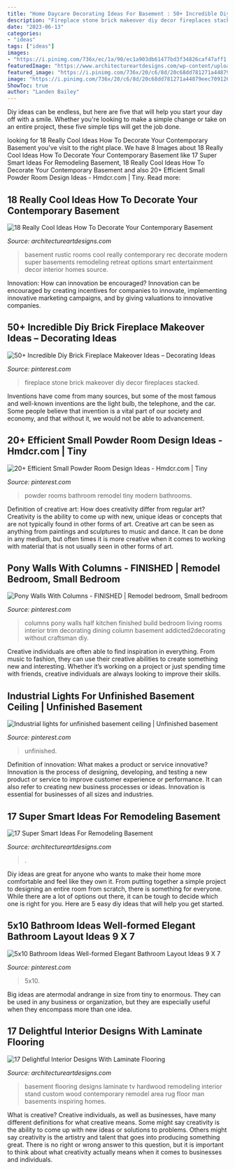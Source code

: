 ```yaml
---
title: "Home Daycare Decorating Ideas For Basement : 50+ Incredible Diy Brick Fireplace Makeover Ideas – Decorating Ideas"
description: "Fireplace stone brick makeover diy decor fireplaces stacked"
date: "2023-06-13"
categories:
- "ideas"
tags: ["ideas"]
images:
- "https://i.pinimg.com/736x/ec/1a/90/ec1a903db61477bd3f34826caf47aff1.jpg"
featuredImage: "https://www.architectureartdesigns.com/wp-content/uploads/2015/11/436-630x597.jpg"
featured_image: "https://i.pinimg.com/736x/20/c6/8d/20c68dd781271a44879eec709126eb1f.jpg"
image: "https://i.pinimg.com/736x/20/c6/8d/20c68dd781271a44879eec709126eb1f.jpg"
ShowToc: true
author: "Landen Bailey"
---
```



Diy ideas can be endless, but here are five that will help you start your day off with a smile. Whether you're looking to make a simple change or take on an entire project, these five simple tips will get the job done.

	

		
looking for 18 Really Cool Ideas How To Decorate Your Contemporary Basement you've visit to the right place. We have 8 Images about 18 Really Cool Ideas How To Decorate Your Contemporary Basement like 17 Super Smart Ideas For Remodeling Basement, 18 Really Cool Ideas How To Decorate Your Contemporary Basement and also 20+ Efficient Small Powder Room Design Ideas - Hmdcr.com | Tiny. Read more:
		
    
## 18 Really Cool Ideas How To Decorate Your Contemporary Basement

<img loading=lazy src="https://www.architectureartdesigns.com/wp-content/uploads/2015/11/436-630x597.jpg" onerror="this.onerror=null;this.src='https://tse3.mm.bing.net/th?id=OIP.-x-hE16fQX6afIZty-0NSgHaHB&amp;pid=15.1';" alt="18 Really Cool Ideas How To Decorate Your Contemporary Basement">

_Source: architectureartdesigns.com_

>basement rustic rooms cool really contemporary rec decorate modern super basements remodeling retreat options smart entertainment decor interior homes source. 

	

Innovation: How can innovation be encouraged?
Innovation can be encouraged by creating incentives for companies to innovate, implementing innovative marketing campaigns, and by giving valuations to innovative companies.

    
## 50+ Incredible Diy Brick Fireplace Makeover Ideas – Decorating Ideas

<img loading=lazy src="https://i.pinimg.com/736x/71/97/2f/71972fd33835d0fae0b4b92e56dd61b9.jpg" onerror="this.onerror=null;this.src='https://tse2.mm.bing.net/th?id=OIP.O-qE0zBwOI9W300DA799mgHaJ4&amp;pid=15.1';" alt="50+ Incredible Diy Brick Fireplace Makeover Ideas – Decorating Ideas">

_Source: pinterest.com_

>fireplace stone brick makeover diy decor fireplaces stacked. 

	

Inventions have come from many sources, but some of the most famous and well-known inventions are the light bulb, the telephone, and the car. Some people believe that invention is a vital part of our society and economy, and that without it, we would not be able to advancement.

    
## 20+ Efficient Small Powder Room Design Ideas - Hmdcr.com | Tiny

<img loading=lazy src="https://i.pinimg.com/736x/0a/80/d4/0a80d4765cff93f3434028774c2d114f.jpg" onerror="this.onerror=null;this.src='https://tse3.mm.bing.net/th?id=OIP.cEJg-qfveMdDibqmByj6RQHaLH&amp;pid=15.1';" alt="20+ Efficient Small Powder Room Design Ideas - Hmdcr.com | Tiny">

_Source: pinterest.com_

>powder rooms bathroom remodel tiny modern bathrooms. 

	

Definition of creative art: How does creativity differ from regular art?
Creativity is the ability to come up with new, unique ideas or concepts that are not typically found in other forms of art. Creative art can be seen as anything from paintings and sculptures to music and dance. It can be done in any medium, but often times it is more creative when it comes to working with material that is not usually seen in other forms of art.

    
## Pony Walls With Columns - FINISHED | Remodel Bedroom, Small Bedroom

<img loading=lazy src="https://i.pinimg.com/736x/a3/44/59/a3445955685399c14fad999162699f02--baseboard-ideas-pony-wall.jpg" onerror="this.onerror=null;this.src='https://tse4.mm.bing.net/th?id=OIP.Aqj11OxNIJwrCC8cAO1xdwHaLH&amp;pid=15.1';" alt="Pony Walls With Columns - FINISHED | Remodel bedroom, Small bedroom">

_Source: pinterest.com_

>columns pony walls half kitchen finished build bedroom living rooms interior trim decorating dining column basement addicted2decorating without craftsman diy. 

	

Creative individuals are often able to find inspiration in everything. From music to fashion, they can use their creative abilities to create something new and interesting. Whether it’s working on a project or just spending time with friends, creative individuals are always looking to improve their skills.

    
## Industrial Lights For Unfinished Basement Ceiling | Unfinished Basement

<img loading=lazy src="https://i.pinimg.com/736x/ec/1a/90/ec1a903db61477bd3f34826caf47aff1.jpg" onerror="this.onerror=null;this.src='https://tse2.mm.bing.net/th?id=OIP.ASG2_jGM5ikmaa0aKb89hgHaJ3&amp;pid=15.1';" alt="Industrial lights for unfinished basement ceiling | Unfinished basement">

_Source: pinterest.com_

>unfinished. 

	

Definition of innovation: What makes a product or service innovative?
Innovation is the process of designing, developing, and testing a new product or service to improve customer experience or performance. It can also refer to creating new business processes or ideas. Innovation is essential for businesses of all sizes and industries.

    
## 17 Super Smart Ideas For Remodeling Basement

<img loading=lazy src="https://www.architectureartdesigns.com/wp-content/uploads/2015/05/1349-1024x680.jpg" onerror="this.onerror=null;this.src='https://tse1.mm.bing.net/th?id=OIP.RYOevxL-58bo5j5fVXTmLQHaE6&amp;pid=15.1';" alt="17 Super Smart Ideas For Remodeling Basement">

_Source: architectureartdesigns.com_

>. 

	

Diy ideas are great for anyone who wants to make their home more comfortable and feel like they own it. From putting together a simple project to designing an entire room from scratch, there is something for everyone. While there are a lot of options out there, it can be tough to decide which one is right for you. Here are 5 easy diy ideas that will help you get started.

    
## 5x10 Bathroom Ideas Well-formed Elegant Bathroom Layout Ideas 9 X 7

<img loading=lazy src="https://i.pinimg.com/736x/20/c6/8d/20c68dd781271a44879eec709126eb1f.jpg" onerror="this.onerror=null;this.src='https://tse2.mm.bing.net/th?id=OIP.ferWmnuQ_z4jCCqR3opTVgHaJ3&amp;pid=15.1';" alt="5x10 Bathroom Ideas Well-formed Elegant Bathroom Layout Ideas 9 X 7">

_Source: pinterest.com_

>5x10. 

	

Big ideas are atermodal andrange in size from tiny to enormous. They can be used in any business or organization, but they are especially useful when they encompass more than one idea. 

    
## 17 Delightful Interior Designs With Laminate Flooring

<img loading=lazy src="https://www.architectureartdesigns.com/wp-content/uploads/2016/03/12-38-630x419.jpg" onerror="this.onerror=null;this.src='https://tse4.mm.bing.net/th?id=OIP.umJ8S4Tzp-ikqhvb6rpPuAHaE7&amp;pid=15.1';" alt="17 Delightful Interior Designs With Laminate Flooring">

_Source: architectureartdesigns.com_

>basement flooring designs laminate tv hardwood remodeling interior stand custom wood contemporary remodel area rug floor man basements inspiring homes. 

	

What is creative?
Creative individuals, as well as businesses, have many different definitions for what creative means. Some might say creativity is the ability to come up with new ideas or solutions to problems. Others might say creativity is the artistry and talent that goes into producing something great. There is no right or wrong answer to this question, but it is important to think about what creativity actually means when it comes to businesses and individuals.

